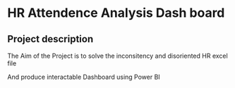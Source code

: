 # HR Attendence Analysis Dash board

## Project description

The Aim of the Project is to solve the inconsitency and disoriented HR excel file

And produce interactable Dashboard using Power BI
